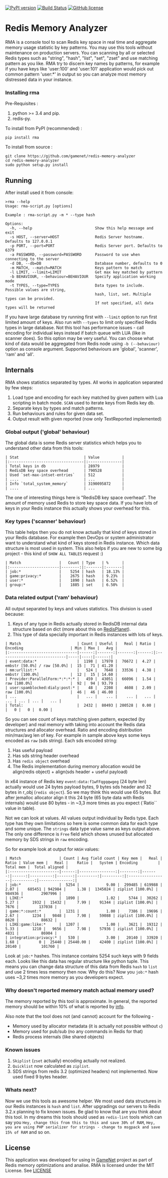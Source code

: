 [![PyPI version](https://badge.fury.io/py/rma.svg)](https://badge.fury.io/py/rma)
[![Build Status](https://travis-ci.org/gamenet/redis-memory-analyzer.svg?branch=master)](https://travis-ci.org/gamenet/redis-memory-analyzer)
[![GitHub license](https://img.shields.io/badge/license-MIT-blue.svg)](https://raw.githubusercontent.com/gamenet/redis-memory-analyzer/master/LICENSE)

Redis Memory Analyzer
===

RMA is a console tool to scan Redis key space in real time and aggregate memory usage statistic by key patterns. You may
use this tools without maintenance on production servers. You can scanning by all or selected Redis types such as "string",
"hash", "list", "set", "zset" and use matching pattern as you like. RMA try to discern key names by patterns, for example
if you have keys like 'user:100' and 'user:101' application would pick out common pattern 'user:*' in output so you can
analyze most memory distressed data in your instance.

### Installing rma

Pre-Requisites :

1. python >= 3.4 and pip.
2. redis-py.

To install from PyPI (recommended) :

    pip install rma

To install from source :

    git clone https://github.com/gamenet/redis-memory-analyzer
    cd redis-memory-analyzer
    sudo python setup.py install

## Running

After install used it from console:

```
>rma --help
Usage: rma-script.py [options]

Example : rma-script.py -m * --type hash

Options:
  -h, --help                            Show this help message and exit
  -s HOST, --server=HOST                Redis Server hostname. Defaults to 127.0.0.1
  -p PORT, --port=PORT                  Redis Server port. Defaults to 6379
  -a PASSWORD, --password=PASSWORD      Password to use when connecting to the server
  -d DB, --db=DB                        Database number, defaults to 0
  -m MATCH, --match=MATCH               Keys pattern to match
  -l LIMIT, --limit=LIMIT               Get max key matched by pattern
  -b BEHAVIOUR, --behaviour=BEHAVIOUR   Specify application working mode
  -t TYPES, --type=TYPES                Data types to include. Possible values are string,
                                        hash, list, set. Multiple types can be provided.
                                        If not specified, all data types will be returned
```

If you have large database try running first with `--limit` option to run first limited amount of keys. Also run with `--types`
 to limit only specified Redis types in large database. Not this tool has performance issues - call encoding for individual
 keys instead if batch queue with LUA (like in scanner does). So this option may be very useful. You can choose what
 kind of data would be aggregated from Redis node using `-b (--behaviour)` option as console argument. Supported
 behaviours are 'global', 'scanner', 'ram' and 'all'.


## Internals

RMA shows statistics separated by types. All works in application separated by few steps:

 1. Load type and encoding for each key matched by given pattern with Lua scripting in batch mode. `SCAN` used to
    iterate keys from Redis key db.
 2. Separate keys by types and match patterns.
 3. Run behaviours and rules for given data set.
 4. Output result with given reported (now only TextReported implemented)


### Global output ('global' behaviour)

The global data is some Redis server statistics which helps you to understand other data from this tools:

```
| Stat                             | Value          |
|:---------------------------------|:---------------|
| Total keys in db                 | 28979          |
| RedisDB key space overhead       | 790528         |
| Used `set-max-intset-entries`    | 512            |
| ....                             | ...            |
| Info `total_system_memory`       | 3190095872     |
| ....                             | ...            |
```

The one of interesting things here is "RedisDB key space overhead". The amount of memory used Redis to store key space
data. If you have lots of keys in your Redis instance this actually shows your overhead for this.

### Key types ('scanner' behaviour)

This table helps then you do not know actually that kind of keys stored in your Redis database. For example then DevOps or
system administrator want to understand what kind of keys stored in Redis instance. Which data structure is most used in
system. This also helps if you are new to some big project - this kind of `SHOW ALL TABLES` request :)

```
| Match                 |   Count | Type   | %      |
|:----------------------|--------:|:-------|:-------|
| job:*                 |    5254 | hash   | 18.13% |
| game:privacy:*        |    2675 | hash   | 9.23%  |
| user:*                |    1890 | hash   | 6.52%  |
| group:*               |    1885 | set    | 6.50%  |

```

### Data related output ('ram' behaviour)

All output separated by keys and values statistics. This division is used because:
1. Keys of any type in Redis actually stored in RedisDB internal data structure based on dict (more about this on [RedisPlanet](http://redisplanet.com/)).
2. This type of data specially important in Redis instances with lots of keys.

```
| Match                         | Count | Useful |   Real | Ratio | Encoding                     | Min | Max |   Avg |
|:------------------------------|------:|-------:|-------:|------:|:-----------------------------|----:|----:|------:|
| event:data:*                  |  1198 |  17970 |  76672 |  4.27 | embstr [50.0%] / raw [50.0%] |  15 |  71 | 41.20 |
| mm:urllist:*                  |   524 |   7648 |  33536 |  4.38 | embstr [100.0%]              |  12 |  15 | 14.60 |
| Provider:ParallelForm:*:*:*:* |   459 |  43051 |  66096 |  1.54 | raw [100.0%]                 |  92 |  94 | 93.79 |
| user:spamblocked:dialy:post:* |    48 |   2208 |   4608 |  2.09 | raw [100.0%]                 |  46 |  46 | 46.00 |
| ...                           |   ... |    ... |    ... |   ... |                          ... | ... | ... |   ... |
| Total:                        |  2432 |  80493 | 200528 |  0.00 |                              |   0 |   0 |  0.00 |
```

So you can see count of keys matching given pattern, expected (by developer) and real memory with taking into account the
Redis data structures and allocator overhead. Ratio and encoding distribution min/max/avg len of key. For example in sample
above keys some keys encoded as `raw` (sds string). Each sds encoded string:

1. Has useful payload
2. Has sds string header overhead
3. Has `redis object` overhead
4. The Redis implementation during memory allocation would be align(redis object) + align(sds header + useful payload)

In x64 instance of Redis key `event:data:f1wFFqgqqwgeg` (24 byte len) actually would use 24 bytes payload bytes, 9 bytes sds header
and 32 bytes in r_obj (`redis object`). So we may think this would use 65 bytes. But after jemalloc allocator align it
this 24 byte (65 byte data with Redis internals) would use 80 bytes - in ~3,3 more times as you expect (`Ratio`` value
in table).

Not we can look at values. All values output individual by Redis type. Each type has they own limitations so here is
some common data for each type and some unique. The `strings` data type value same as keys output above. The only one
 difference is `Free` field which shows unused but allocated memory by SDS strings in `raw` encoding.

So for example look at output for `HASH` values:

```
| Match                 | Count | Avg field count | Key mem |   Real | Ratio | Value mem |   Real |    Ratio |   System | Encoding         | Total mem |  Total aligned |
|:----------------------|------:|----------------:|--------:|-------:|------:|----------:|-------:|---------:|---------:|:-----------------|----------:|---------------:|
| job:*                 |  5254 |            9.00 |  299485 | 619988 |  2.07 |    685451 | 942984 |     1.38 |  1345024 | ziplist [100.0%] |    984936 |        2907996 |
| LIKE:*                |  1890 |            1.02 |    5744 |  30262 |  5.27 |      1932 |  15432 |     7.99 |    91344 | ziplist [100.0%] |      7676 |         137038 |
| game:*:count:*        |  1231 |            1.00 |    7386 |  19696 |  2.67 |      1234 |   9848 |     7.98 |    59088 | ziplist [100.0%] |      8620 |          88632 |
| LIKE:game:like:*      |  1207 |            1.00 |    3621 |  19312 |  5.33 |      1210 |   9656 |     7.98 |    57936 | ziplist [100.0%] |      4831 |          86904 |
| integration:privacy:* |   530 |            3.00 |   20140 |  33920 |  1.68 |         0 |  25440 | 25440.00 |    42400 | ziplist [100.0%] |     20140 |         101760 |
```

Look at `job:*` hashes. This instance contains 5254 such keys with 9 fields each. Looks like this data has regular structure
like python tuple. This means you can change data structure of this data from Redis `hash` to `list` and use 2 times less
memory then now. Why do this? Now you `job:*` hash uses ~3,2 times more memory as you developers expect.

### Why doesn't reported memory match actual memory used?

The memory reported by this tool is approximate. In general, the reported memory should be within 10% of what is reported by [info](http://redis.io/commands/info).

Also note that the tool does not (and cannot) account for the following -
* Memory used by allocator metadata (it is actually not possible without `c`)
* Memory used for pub/sub (no any commands in Redis for that)
* Redis process internals (like shared objects)


### Known issues

1. `Skiplist` (`zset` actually) encoding actually not realized.
2. `Quicklist` now calculated as `ziplist`.
3. SDS strings from redis 3.2 (optimized headers) not implemented. Now used fixed 9 bytes header.


### Whats next?

Now we use this tools as awesome helper. We most used data structures in our Redis instances is `hash` and `list`. After
upgradings our servers to Redis 3.2.x planning to fix known issues. Be glad to know that are you think about this tool.
In my dreams this tools should used as `redis-lint` tools which can say you `Hey, change this from this to this and save
30% of RAM`, `Hey, you are using PHP serializer for strings - change to msgpack and save 15% of RAM` and so on.

## License

This application was developed for using in [GameNet](https://gamenet.ru/) project as part of Redis memory optimizations
 and analise. RMA is licensed under the MIT License. See [LICENSE](https://github.com/gamenet/redis-memory-analyzer/blob/master/LICENSE)
